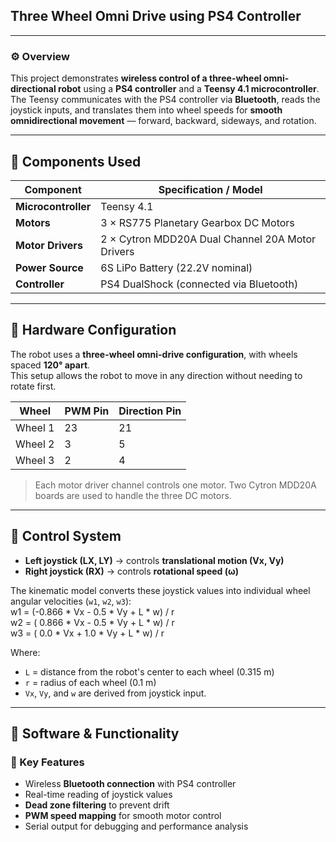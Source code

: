 ## Three Wheel Omni Drive using PS4 Controller  

---

### ⚙️ Overview  
This project demonstrates **wireless control of a three-wheel omni-directional robot** using a **PS4 controller** and a **Teensy 4.1 microcontroller**.  
The Teensy communicates with the PS4 controller via **Bluetooth**, reads the joystick inputs, and translates them into wheel speeds for **smooth omnidirectional movement** — forward, backward, sideways, and rotation.

---

## 🧩 Components Used  

| Component | Specification / Model |
|------------|------------------------|
| **Microcontroller** | Teensy 4.1 |
| **Motors** | 3 × RS775 Planetary Gearbox DC Motors |
| **Motor Drivers** | 2 × Cytron MDD20A Dual Channel 20A Motor Drivers |
| **Power Source** | 6S LiPo Battery (22.2V nominal) |
| **Controller** | PS4 DualShock (connected via Bluetooth) |

---

## 🔩 Hardware Configuration  

The robot uses a **three-wheel omni-drive configuration**, with wheels spaced **120° apart**.  
This setup allows the robot to move in any direction without needing to rotate first.

| Wheel | PWM Pin | Direction Pin |
|--------|----------|----------------|
| Wheel 1 | 23 | 21 |
| Wheel 2 | 3 | 5 |
| Wheel 3 | 2 | 4 |

> Each motor driver channel controls one motor. Two Cytron MDD20A boards are used to handle the three DC motors.

---

## 📡 Control System  

- **Left joystick (LX, LY)** → controls **translational motion (Vx, Vy)**  
- **Right joystick (RX)** → controls **rotational speed (ω)**  

The kinematic model converts these joystick values into individual wheel angular velocities (`w1`, `w2`, `w3`):
<br>w1 = (-0.866 * Vx - 0.5 * Vy + L * w) / r
<br>w2 = ( 0.866 * Vx - 0.5 * Vy + L * w) / r
<br>w3 = ( 0.0 * Vx + 1.0 * Vy + L * w) / r

Where:
- `L` = distance from the robot's center to each wheel (0.315 m)
- `r` = radius of each wheel (0.1 m)
- `Vx`, `Vy`, and `w` are derived from joystick input.

---

## 🧠 Software & Functionality  

### 📘 Key Features
- Wireless **Bluetooth connection** with PS4 controller  
- Real-time reading of joystick values  
- **Dead zone filtering** to prevent drift  
- **PWM speed mapping** for smooth motor control  
- Serial output for debugging and performance analysis  

